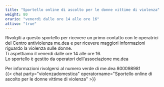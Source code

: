 ```yaml
---
title: "Sportello online di ascolto per le donne vittime di violenza"
weight: 80
orario: "venerdì dalle ore 14 alle ore 16"
attivo: "true"
---
```


Rivolgiti a questo sportello per ricevere un primo contatto con le operatrici del Centro antiviolenza me.dea e per ricevere maggiori informazioni riguardo la violenza sulle donne.  
Ti aspettiamo il venerdì dalle ore 14 alle ore 16.  
Lo sportello è gestito da operatori dell'associazione me.dea

Per informazioni rivolgersi al numero verde di me.dea 800098981  
{{< chat party="violenzadomestica" operatorname="Sportello online di ascolto per le donne vittime di violenza" >}}
